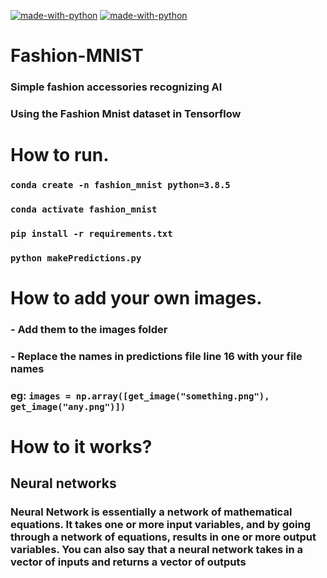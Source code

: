 [![made-with-python](https://img.shields.io/badge/Made%20with-Python%203.8-ffe900.svg?longCache=true&style=flat-square&colorB=00a1ff&logo=python&logoColor=88889e)](https://www.python.org/)
[![made-with-python](https://img.shields.io/badge/Made%20with-Tensorflow%202.3.1-FFFF00.svg?longCache=true&style=flat-square&colorB=00a1ff&logo=tensorflow&logoColor=FFFF00)](https://www.tensorflow.org/)
# Fashion-MNIST
### Simple fashion accessories recognizing AI
### Using the Fashion Mnist dataset in Tensorflow
# How to run.
### ```conda create -n fashion_mnist python=3.8.5```
### ```conda activate fashion_mnist ```
### ```pip install -r requirements.txt```
### ```python makePredictions.py```
# How to add your own images.
### - Add them to the images folder 
### - Replace the names in predictions file line 16 with your file names
### eg: ```images = np.array([get_image("something.png"), get_image("any.png")])```

# How to it works?
## Neural networks
### Neural Network is essentially a network of mathematical equations. It takes one or more input variables, and by going through a network of equations, results in one or more output variables. You can also say that a neural network takes in a vector of inputs and returns a vector of outputs
